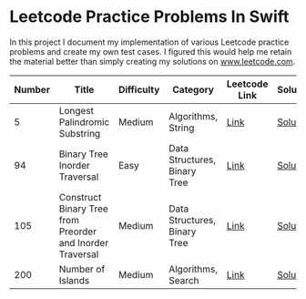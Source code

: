 # Leetcode Practice Problems In Swift

In this project I document my implementation of various Leetcode practice problems and create my own test cases.  I figured this would help me retain the material better than simply creating my solutions on www.leetcode.com.

| Number | Title | Difficulty | Category | Leetcode Link | Solution | Test |
| ----------- | ----------- | ----------- | ----------- | ----------- | ----------- | ----------- |
| 5 | Longest Palindromic Substring | Medium | Algorithms, String | [Link](https://leetcode.com/problems/longest-palindromic-substring/) | [Solution](https://github.com/tripphillips/LeetcodeProblemsInSwift/blob/master/Algorithms/LC5.swift) | [Test](https://github.com/tripphillips/LeetcodeProblemsInSwift/blob/master/Algorithms/Algorithms%20Tests/LC5Tests.swift) |
| 94 | Binary Tree Inorder Traversal | Easy | Data Structures, Binary Tree | [Link](https://leetcode.com/problems/binary-tree-inorder-traversal/) | [Solution](https://github.com/tripphillips/LeetcodeProblemsInSwift/blob/master/Algorithms/LC5.swift) | [Test](https://github.com/tripphillips/LeetcodeProblemsInSwift/blob/master/Algorithms/Algorithms%20Tests/LC5Tests.swift) |
| 105 | Construct Binary Tree from Preorder and Inorder Traversal | Medium | Data Structures, Binary Tree | [Link](https://leetcode.com/problems/construct-binary-tree-from-preorder-and-inorder-traversal/) | [Solution](https://github.com/tripphillips/LeetcodeProblemsInSwift/blob/master/Data%20Structures/LC105.swift) | [Test](https://github.com/tripphillips/LeetcodeProblemsInSwift/blob/master/Data%20Structures/Data%20Structures%20Tests/LC105Tests.swift) | 
| 200 | Number of Islands | Medium | Algorithms, Search | [Link](https://leetcode.com/problems/number-of-islands/) | [Solution](https://github.com/tripphillips/LeetcodeProblemsInSwift/blob/master/Algorithms/LC200.swift) | [Test](https://github.com/tripphillips/LeetcodeProblemsInSwift/blob/master/Algorithms/Algorithms%20Tests/LC200Tests.swift) | 
